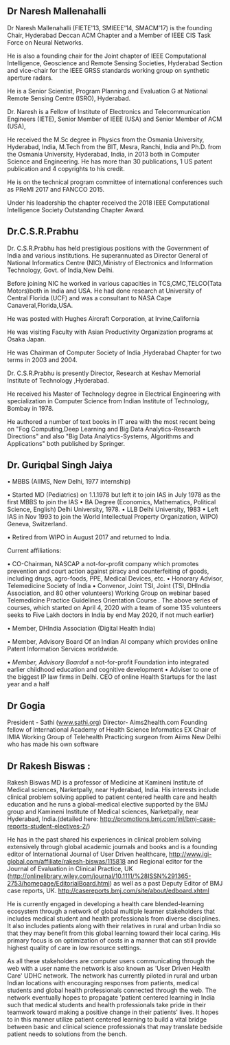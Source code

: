 
## Dr Naresh Mallenahalli

Dr Naresh Mallenahalli (FIETE'13, SMIEEE'14, SMACM'17) is the founding Chair, Hyderabad Deccan ACM Chapter and a Member of IEEE CIS Task Force on Neural Networks. 

He is also a founding chair for the Joint chapter of IEEE Computational Intelligence, Geoscience and Remote Sensing Societies, Hyderabad Section and vice-chair for the IEEE GRSS standards working group on synthetic aperture radars.

He is a Senior Scientist, Program Planning and Evaluation G at National Remote Sensing Centre (ISRO), Hyderabad.

Dr. Naresh is a Fellow of Institute of Electronics and Telecommunication Engineers (IETE), Senior Member of IEEE (USA) and Senior Member of ACM (USA),  

He received the M.Sc degree in Physics from the Osmania University, Hyderabad, India, M.Tech from the BIT, Mesra, Ranchi, India and Ph.D. from the Osmania University, Hyderabad, India, in 2013 both in Computer Science and Engineering. He has more than 30 publications, 1 US patent publication and 4 copyrights to his credit. 
 
He is on the technical program committee of international conferences such as PReMI 2017 and FANCCO 2015. 


Under his leadership the chapter received the 2018 IEEE Computational Intelligence Society Outstanding Chapter Award.


## Dr.C.S.R.Prabhu 


Dr. C.S.R.Prabhu has held prestigious positions with the Government of India and various institutions. He superannuated as Director General of National Informatics Centre (NIC),Ministry of Electronics and Information Technology, Govt. of India,New Delhi.

Before joining NIC he worked in various capacities in TCS,CMC,TELCO(Tata Motors)both in India and USA. He had done research at University of Central Florida (UCF) and was a consultant to NASA Cape Canaveral,Florida,USA.

He was posted with Hughes Aircraft Corporation, at Irvine,California

He was visiting Faculty with Asian Productivity Organization programs at Osaka Japan.


He was Chairman of Computer Society of India ,Hyderabad Chapter for two terms in 2003 and 2004. 

Dr. C.S.R.Prabhu is presently Director, Research at Keshav Memorial Institute of Technology ,Hyderabad.


He received his Master of Technology degree in Electrical Engineering with specialization in Computer Science from Indian Institute of Technology, Bombay in 1978.


He authored a number of text books in IT area with the most recent being on "Fog Computing,Deep Learning and Big Data Analytics-Research Directions" and also 
"Big Data Analytics-Systems, Algorithms and Applications" both published by Springer.



## Dr. Guriqbal Singh Jaiya

• MBBS (AIIMS, New Delhi, 1977 internship)

• Started MD (Pediatrics) on 1.1.1978 but left it to join IAS in July 1978 as the first MBBS to join the IAS
• BA Degree (Economics, Mathematics, Political Science, English) Delhi University, 1978.
• LLB Delhi University, 1983
• Left IAS in Nov 1993 to join the World Intellectual Property Organization, WIPO) Geneva, Switzerland. 

• Retired from WIPO in August 2017 and returned to India.

Current affiliations: 

• CO-Chairman, NASCAP a not-for-profit company which promotes prevention and court action against piracy and counterfeiting of goods, including drugs, agro-foods, PPE, Medical Devices, etc.
• Honorary Advisor, Telemedicine Society of India
• Convenor, Joint TSI, Joint (TSI, DHIndia Association, and 80 other volunteers) Working Group on webinar based Telemedicine Practice Guidelines Orientation Course .
The above series of courses, which started on April 4, 2020 with a team of some 135 volunteers seeks to Five Lakh doctors in India by end May 2020, if not much earlier)

• Member, DHIndia Association (Digital Health India)

• Member, Advisory Board Of an Indian AI company which provides online Patent Information Services worldwide.

• *Member, Advisory Board*of a not-for-profit Foundation into integrated earlier childhood education and cognitive development 
• Adviser to one of the biggest IP law firms in Delhi.
CEO of online Health Startups for the last year and a half


## Dr Gogia
President - Sathi (www.sathi.org) 
Director- Aims2health.com 
Founding fellow of International Academy of Health Science Informatics
EX Chair of IMIA Working Group of  Telehealth
Practicing surgeon from Aiims New Delhi who has made his own software


## Dr Rakesh Biswas : 

Rakesh Biswas MD is a professor of Medicine at Kamineni Institute of Medical sciences, Narketpally, near Hyderabad, India. His interests include clinical problem solving applied to patient centered health care and health education and he runs a global-medical elective supported by the BMJ group and  Kamineni Institute of Medical sciences, Narketpally, near Hyderabad, India.(detailed here: http://promotions.bmj.com/jnl/bmj-case-reports-student-electives-2/) 


He has in the past shared his experiences in clinical problem solving extensively through global academic journals and books and is a founding editor of
International Journal of User Driven healthcare, http://www.igi-global.com/affiliate/rakesh-biswas/115818 and 
Regional editor for the Journal of Evaluation in Clinical Practice, UK
(http://onlinelibrary.wiley.com/journal/10.1111/%28ISSN%291365-2753/homepage/EditorialBoard.html) as well as a past Deputy Editor of BMJ case reports, UK. http://casereports.bmj.com/site/about/edboard.xhtml

He is currently engaged in developing a health care blended-learning ecosystem through a network of global multiple learner stakeholders that includes medical student and health professionals from diverse disciplines. It also includes patients along with their relatives in rural and urban India so that they may benefit from this global learning toward their local caring. His primary focus is on optimization of costs in a manner that can still provide highest quality of care in low resource settings.

As all these stakeholders are computer users communicating through the web with a user name the network is also known as 'User Driven Health Care' UDHC network.
The network has currently piloted in rural and urban Indian locations with encouraging responses from patients, medical students and global health professionals connected through the web. The network eventually hopes to propagate 'patient centered learning in India such that medical students and health professionals take pride in their teamwork toward making a positive change in their patients' lives. It hopes to in this manner utilize patient centered learning to build a vital bridge between basic and clinical science professionals that may translate bedside patient needs to solutions from the bench.




